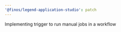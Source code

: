 ```yaml
---
'@finos/legend-application-studio': patch
---
```


Implementing trigger to run manual jobs in a workflow

